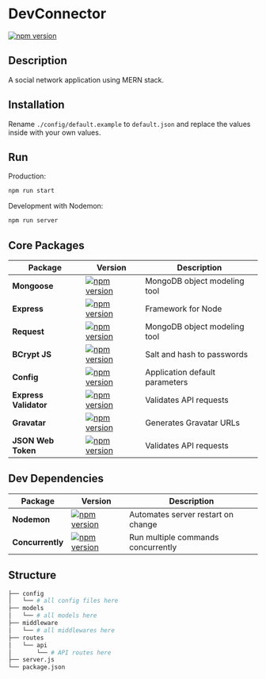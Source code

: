 # DevConnector

[![npm version](https://img.shields.io/npm/v/primer.svg)](https://www.npmjs.org/package/primer)


## Description
A social network application using MERN stack.

## Installation

Rename `./config/default.example` to `default.json` and replace the values inside with your own values.

## Run

Production:
```sh
npm run start
```

Development with Nodemon:
```sh
npm run server
```

## Core Packages

| Package | Version | Description
|---|---|--|
| **Mongoose** | [![npm version](https://img.shields.io/npm/v/mongoose.svg)](https://www.npmjs.org/package/mongoose) | MongoDB object modeling tool |
| **Express**  | [![npm version](https://img.shields.io/npm/v/express.svg)](https://www.npmjs.org/package/express) |  Framework for Node |
| **Request** | [![npm version](https://img.shields.io/npm/v/request.svg)](https://www.npmjs.org/package/request) | MongoDB object modeling tool |
| **BCrypt JS** | [![npm version](https://img.shields.io/npm/v/bcryptjs.svg)](https://www.npmjs.org/package/bcryptjs) | Salt and hash to passwords |
| **Config** | [![npm version](https://img.shields.io/npm/v/config.svg)](https://www.npmjs.org/package/config) | Application default parameters |
| **Express Validator** | [![npm version](https://img.shields.io/npm/v/express-validator.svg)](https://www.npmjs.org/package/express-validator) | Validates API requests |
| **Gravatar** | [![npm version](https://img.shields.io/npm/v/gravatar.svg)](https://www.npmjs.org/package/gravatar) | Generates Gravatar URLs |
| **JSON Web Token** | [![npm version](https://img.shields.io/npm/v/jsonwebtoken.svg)](https://www.npmjs.org/package/jsonwebtoken) | Validates API requests |


## Dev Dependencies

| Package | Version | Description
|---|---|--|
| **Nodemon**  | [![npm version](https://img.shields.io/npm/v/nodemon.svg)](https://www.npmjs.org/package/nodemon) | Automates server restart on change |
| **Concurrently** | [![npm version](https://img.shields.io/npm/v/concurrently.svg)](https://www.npmjs.org/package/concurrently) | Run multiple commands concurrently |


## Structure

```sh
├── config
│   └── # all config files here
├── models
│   └── # all models here
├── middleware
│   └── # all middlewares here
├── routes 
│   └── api
│       └── # API routes here
├── server.js
└── package.json
```